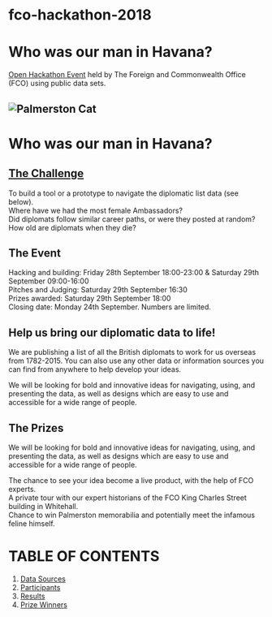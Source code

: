 # fco-hackathon-2018

# Who was our man in Havana?
[Open Hackathon Event](https://www.eventbrite.co.uk/e/who-was-our-man-in-havana-tickets-49384851420) held by The Foreign and Commonwealth Office (FCO) using public data sets.

## ![Palmerston Cat](https://img.evbuc.com/https%3A%2F%2Fcdn.evbuc.com%2Fimages%2F49416113%2F256996367286%2F1%2Foriginal.jpg?w=800&auto=compress&rect=0%2C53%2C640%2C320&s=cb1b606f29f17557ee9a4cc64e618bb3)


# Who was our man in Havana?

## [The Challenge](https://www.eventbrite.co.uk/e/who-was-our-man-in-havana-tickets-49384851420)

To build a tool or a prototype to navigate the diplomatic list data (see below).   
Where have we had the most female Ambassadors?   
Did diplomats follow similar career paths, or were they posted at random?   
How old are diplomats when they die?   


## The Event

Hacking and building: Friday 28th September 18:00-23:00 & Saturday 29th September 09:00-16:00   
Pitches and Judging: Saturday 29th September 16:30  
Prizes awarded: Saturday 29th September 18:00  
Closing date: Monday 24th September. Numbers are limited.


## Help us bring our diplomatic data to life!

We are publishing a list of all the British diplomats to work for us overseas from 1782-2015. You can also use any other data or information sources you can find from anywhere to help develop your ideas.   

We will be looking for bold and innovative ideas for navigating, using, and presenting the data, as well as designs which are easy to use and accessible for a wide range of people.   


## The Prizes
We will be looking for bold and innovative ideas for navigating, using, and presenting the data, as well as designs which are easy to use and accessible for a wide range of people.   

The chance to see your idea become a live product, with the help of FCO experts.   
A private tour with our expert historians of the FCO King Charles Street building in Whitehall.   
Chance to win Palmerston memorabilia and potentially meet the infamous feline himself.   


# TABLE OF CONTENTS
1. [Data Sources](/DATASOURCES.md/#data-sources)   
2. [Participants](./PARTICIPANTS.md/#Challenge-Participants)
3. [Results](./RESULTS.md/#Results)
4. [Prize Winners](./PRIZEWINNERS.md)


